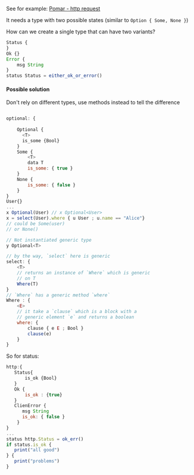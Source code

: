 
See for example: [Pomar - http request](Pomar%20-%20http%20request.md)

It needs a type with two possible states (similar to `Option { Some, None }`) 


How can we create a single type that can have two variants?


```js
Status {
}
Ok {}
Error {
	msg String
}
status Status = either_ok_or_error()
```

#### Possible solution
Don't rely on different types, use methods instead to tell the difference
```js

optional: {
    
    Optional {
      <T>
      is_some {Bool}
    }
    Some {
        <T>
        data T
        is_some: { true }
    }
    None {
        is_some: { false }
    }
}
User{}
...
x Optional(User) // x Optional<User>
x = select(User).where { u User ; u.name == "Alice"}
// could be Some(user)
// or None()

// Not instantiated generic type
y Optional<T>

// by the way, `select` here is generic
select: { 
    <T> 
    // returns an instance of `Where` which is generic 
    // on T
	Where(T) 
}
// `Where` has a generic method `where`
Where : {
	<E>
	// it take a `clause` which is a block with a 
	// generic element `e` and returns a boolean
	where: {
		clause { e E ; Bool }
		clause(e) 
	}
}
```

So for status:
```js
http:{
   Status{
       is_ok {Bool}
   }
   Ok {
       is_ok : {true}
   }
   ClienError {
      msg String
      is_ok: { false }
    }
}
...
status http.Status = ok_err()
if status.is_ok {
   print("all good")
} {
   print("problems")
}

```
